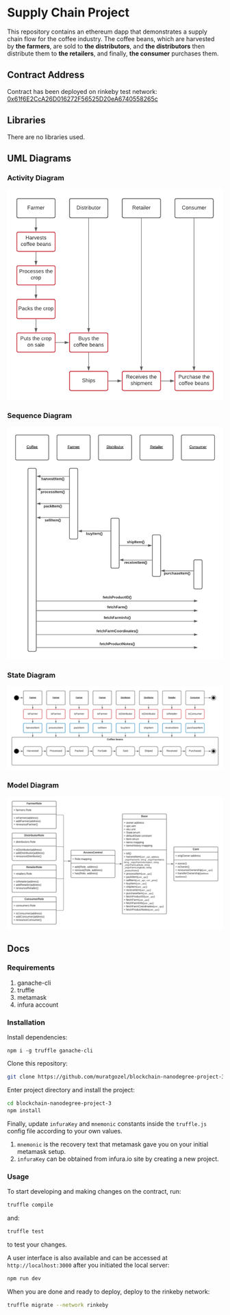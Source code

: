 # Supply Chain Project
This repository contains an ethereum dapp that demonstrates a supply chain flow for the coffee industry. The coffee beans, which are harvested by **the farmers**, are sold to **the distributors**, and **the distributors** then distribute them to **the retailers**, and finally, **the consumer** purchases them.

## Contract Address
Contract has been deployed on rinkeby test network:
[0x61f6E2CcA26D016272F56525D20eA6740558265c](https://rinkeby.etherscan.io/address/0x61f6e2cca26d016272f56525d20ea6740558265c)

## Libraries
There are no libraries used.

## UML Diagrams
### Activity Diagram
![Activity diagram.](https://raw.githubusercontent.com/muratgozel/blockchain-nanodegree-project-3/1769167e0e6c2bdb0c79cee57ee17aa26368e744/uml/activity.png)

### Sequence Diagram
![Sequence diagram.](https://github.com/muratgozel/blockchain-nanodegree-project-3/blob/1769167e0e6c2bdb0c79cee57ee17aa26368e744/uml/sequence.png?raw=true)

### State Diagram
![State diagram.](https://github.com/muratgozel/blockchain-nanodegree-project-3/blob/1769167e0e6c2bdb0c79cee57ee17aa26368e744/uml/state.png?raw=true)

### Model Diagram
![Model diagram.](https://github.com/muratgozel/blockchain-nanodegree-project-3/blob/1769167e0e6c2bdb0c79cee57ee17aa26368e744/uml/model.png?raw=true)

## Docs
### Requirements
1. ganache-cli
2. truffle
3. metamask
4. infura account

### Installation
Install dependencies:
```
npm i -g truffle ganache-cli
```
Clone this repository:
```sh
git clone https://github.com/muratgozel/blockchain-nanodegree-project-3.git
```
Enter project directory and install the project:
```sh
cd blockchain-nanodegree-project-3
npm install
```
Finally, update `infuraKey` and `mnemonic` constants inside the `truffle.js` config file according to your own values.
1. `mnemonic` is the recovery text that metamask gave you on your initial metamask setup.
2. `infuraKey` can be obtained from infura.io site by creating a new project.

### Usage
To start developing and making changes on the contract, run:
```sh
truffle compile
```
and:
```sh
truffle test
```
to test your changes.

A user interface is also available and can be accessed at `http://localhost:3000` after you initiated the local server:
```sh
npm run dev
```

When you are done and ready to deploy, deploy to the rinkeby network:
```sh
truffle migrate --network rinkeby
```
